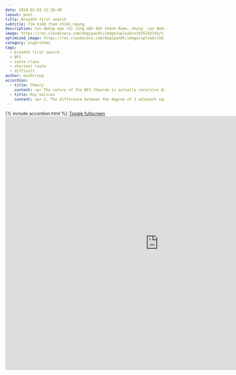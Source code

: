 ```yaml
---
date: 2018-02-03 12:26:40
layout: post
title: Breadth first search
subtitle: Tìm kiếm them chiều ngang.
description: Con đường nào rồi cũng dẫn đến thành Rome, nhưng  con đường nào  ngắn nhất và ít nguy hiểm nhất? Hãy tìm hiểu BFS nhé!
image: https://res.cloudinary.com/dogipandt/image/upload/v1635742743/tim-kiem-theo-chieu-rong_oqm1zw.png
optimized_image: https://res.cloudinary.com/dogipandt/image/upload/v1635742743/tim-kiem-theo-chieu-rong_oqm1zw.png
category: algorithms
tags:
  - breadth first search
  - BFS
  - santa claus
  - shortest route
  - difficult
author: minhtrung
accordion:
  - title: Theory
    content: <p> The nature of the BFS theorem is actually recursive deduction. <p> Assume we have a checkerboard, on which there is a chess piece, and the piece can jump between the squares. Denote the degree of piece's initial square as 0. Then, the degree \(n+1\) squares are those which the piece can jump directly to if it was standing on a degree \(n\) square. 
  - title: Key notices
    content: <p> 1. The difference between the degree of 2 adjacent square is \(1\). <p> 2. Remember only use this algorithm for moves that go further from the initial square. In other words, do not jump back to a numbered tile! 
---
```

<head>
  <meta charset="utf-8">
  <meta name="viewport" content="width=device-width">
  <title>MathJax example</title>
  <script src="https://polyfill.io/v3/polyfill.min.js?features=es6"></script>
  <script id="MathJax-script" async
          src="https://cdn.jsdelivr.net/npm/mathjax@3/es5/tex-mml-chtml.js">
  </script>
</head>
{% include accordion.html %}
<a href= "https://scratch.mit.edu/projects/566512570/fullscreen/">Toggle fullscreen </a>
<iframe src="https://scratch.mit.edu/projects/566512570/embed" allowtransparency="true" width="970" height="804" frameborder="0" scrolling="no" allowfullscreen></iframe>









